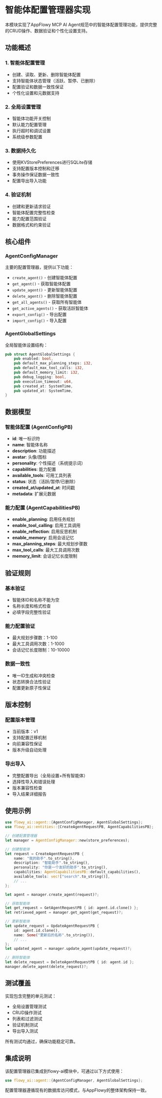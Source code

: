 # 智能体配置管理器实现

本模块实现了AppFlowy MCP AI Agent规范中的智能体配置管理功能，提供完整的CRUD操作、数据验证和个性化设置支持。

## 功能概述

### 1. 智能体配置管理
- 创建、读取、更新、删除智能体配置
- 支持智能体状态管理（活跃、暂停、已删除）
- 配置验证和数据一致性保证
- 个性化设置和元数据支持

### 2. 全局设置管理
- 智能体功能开关控制
- 默认能力配置管理
- 执行超时和调试设置
- 系统级参数配置

### 3. 数据持久化
- 使用KVStorePreferences进行SQLite存储
- 支持配置版本控制和迁移
- 事务操作保证数据一致性
- 配置导出导入功能

### 4. 验证机制
- 创建和更新请求验证
- 智能体配置完整性检查
- 能力配置范围验证
- 数据格式和约束验证

## 核心组件

### AgentConfigManager
主要的配置管理器，提供以下功能：
- `create_agent()` - 创建智能体配置
- `get_agent()` - 获取智能体配置
- `update_agent()` - 更新智能体配置
- `delete_agent()` - 删除智能体配置
- `get_all_agents()` - 获取所有智能体
- `get_active_agents()` - 获取活跃智能体
- `export_config()` - 导出配置
- `import_config()` - 导入配置

### AgentGlobalSettings
全局智能体设置结构：
```rust
pub struct AgentGlobalSettings {
    pub enabled: bool,
    pub default_max_planning_steps: i32,
    pub default_max_tool_calls: i32,
    pub default_memory_limit: i32,
    pub debug_logging: bool,
    pub execution_timeout: u64,
    pub created_at: SystemTime,
    pub updated_at: SystemTime,
}
```

## 数据模型

### 智能体配置 (AgentConfigPB)
- **id**: 唯一标识符
- **name**: 智能体名称
- **description**: 功能描述
- **avatar**: 头像/图标
- **personality**: 个性描述（系统提示词）
- **capabilities**: 能力配置
- **available_tools**: 可用工具列表
- **status**: 状态（活跃/暂停/已删除）
- **created_at/updated_at**: 时间戳
- **metadata**: 扩展元数据

### 能力配置 (AgentCapabilitiesPB)
- **enable_planning**: 启用任务规划
- **enable_tool_calling**: 启用工具调用
- **enable_reflection**: 启用反思机制
- **enable_memory**: 启用会话记忆
- **max_planning_steps**: 最大规划步骤数
- **max_tool_calls**: 最大工具调用次数
- **memory_limit**: 会话记忆长度限制

## 验证规则

### 基本验证
- 智能体ID和名称不能为空
- 名称长度和格式检查
- 必填字段完整性验证

### 能力配置验证
- 最大规划步骤数：1-100
- 最大工具调用次数：1-1000
- 会话记忆长度限制：10-10000

### 数据一致性
- 唯一ID生成和冲突检查
- 状态转换合法性验证
- 配置更新原子性保证

## 版本控制

### 配置版本管理
- 当前版本：v1
- 支持配置迁移机制
- 向前兼容性保证
- 版本升级自动处理

### 导出导入
- 完整配置导出（全局设置+所有智能体）
- 选择性导入和错误处理
- 版本兼容性检查
- 导入结果详细报告

## 使用示例

```rust
use flowy_ai::agent::{AgentConfigManager, AgentGlobalSettings};
use flowy_ai::entities::{CreateAgentRequestPB, AgentCapabilitiesPB};

// 创建配置管理器
let manager = AgentConfigManager::new(store_preferences);

// 创建智能体
let request = CreateAgentRequestPB {
    name: "我的助手".to_string(),
    description: "智能助手".to_string(),
    personality: "你是一个友好的助手".to_string(),
    capabilities: AgentCapabilitiesPB::default_capabilities(),
    available_tools: vec!["search".to_string()],
    // ...
};

let agent = manager.create_agent(request)?;

// 获取智能体
let get_request = GetAgentRequestPB { id: agent.id.clone() };
let retrieved_agent = manager.get_agent(get_request)?;

// 更新智能体
let update_request = UpdateAgentRequestPB {
    id: agent.id.clone(),
    name: Some("更新后的名称".to_string()),
    // ...
};
let updated_agent = manager.update_agent(update_request)?;

// 删除智能体
let delete_request = DeleteAgentRequestPB { id: agent.id };
manager.delete_agent(delete_request)?;
```

## 测试覆盖

实现包含完整的单元测试：
- 全局设置管理测试
- CRUD操作测试
- 列表和过滤测试
- 验证机制测试
- 导出导入测试

所有测试均通过，确保功能稳定可靠。

## 集成说明

该配置管理器已集成到flowy-ai模块中，可通过以下方式使用：

```rust
use flowy_ai::agent::{AgentConfigManager, AgentGlobalSettings};
```

配置管理器遵循现有的数据库访问模式，与AppFlowy的整体架构保持一致。
